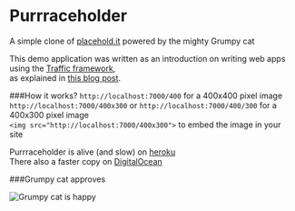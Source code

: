 Purrraceholder
=============

A simple clone of [placehold.it](http://placehold.it) powered by the mighty Grumpy cat  

This demo application was written as an introduction on writing web apps using the [Traffic framework](https://github.com/pilu/traffic),   
as explained in [this blog post](http://dev.mikamai.com/post/68453619468/building-web-apps-with-traffic-the-go-micro-framework).

###How it works?
`http://localhost:7000/400` for a 400x400 pixel image  
`http://localhost:7000/400x300` or `http://localhost:7000/400/300` for a 400x300 pixel image    
`<img src="http://localhost:7000/400x300">` to embed the image in your site

Purrraceholder is alive (and slow) on [heroku](http://purrraceholder.herokuapp.com)  
There also a faster copy on [DigitalOcean](http://purrraceholder.pheeco.it)


###Grumpy cat approves

![Grumpy cat is happy](https://raw.github.com/wstucco/purrraceholder/master/assets/images/grumpy.jpg)

